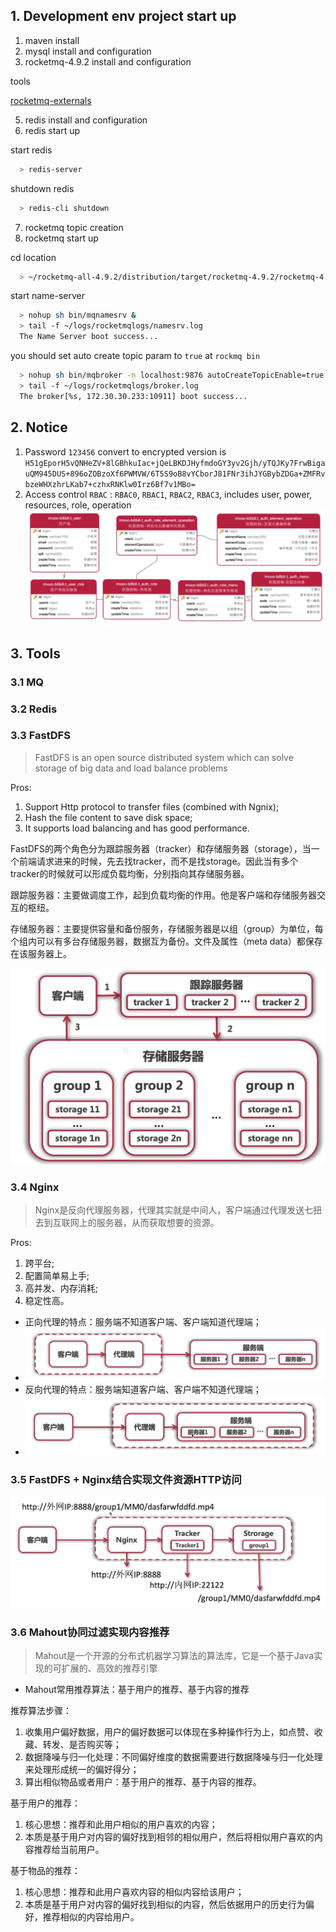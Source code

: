 ## 1. Development env project start up
1. maven install
2. mysql install and configuration
3. rocketmq-4.9.2 install and configuration

tools

[rocketmq-externals](https://github.com/apache/rocketmq-externals)

5. redis install and configuration
6. redis start up

start redis
```bash
  > redis-server
```
shutdown redis
```bash
  > redis-cli shutdown
```

7. rocketmq topic creation
8. rocketmq start up

cd location
```bash
  > ~/rocketmq-all-4.9.2/distribution/target/rocketmq-4.9.2/rocketmq-4.9.2
```
start name-server
```bash
  > nohup sh bin/mqnamesrv &
  > tail -f ~/logs/rocketmqlogs/namesrv.log
  The Name Server boot success...
```

you should set auto create topic param to `true` at `rockmq bin`

```bash
  > nohup sh bin/mqbroker -n localhost:9876 autoCreateTopicEnable=true &
  > tail -f ~/logs/rocketmqlogs/broker.log 
  The broker[%s, 172.30.30.233:10911] boot success...
```

## 2. Notice
1. Password `123456` convert to encrypted version is `H51gEporH5vQNHeZV+8lGBhkuIac+jQeLBKDJHyfmdoGY3yv2Gjh/yTQJKy7FrwBigauQM945DUS+896oZOBzoXf6PWMVW/6T5S9oB8vYCborJ81FNr3ihJYGBybZDGa+ZMFRvbzeWHXzhrLKab7+czhxRNKlw0Irz6Bf7v1MBo=`
2. Access control `RBAC` : `RBAC0`, `RBAC1`, `RBAC2`, `RBAC3`, includes user, power, resources, role, operation
![img.png](public/access_control_table.png)

## 3. Tools
### 3.1 MQ
### 3.2 Redis
### 3.3 FastDFS
> FastDFS is an open source distributed system which can solve storage of big data and load balance problems

Pros: 
1. Support Http protocol to transfer files (combined with Ngnix);
2. Hash the file content to save disk space;
3. It supports load balancing and has good performance.

FastDFS的两个角色分为跟踪服务器（tracker）和存储服务器（storage），当一个前端请求进来的时候，先去找tracker，而不是找storage。因此当有多个tracker的时候就可以形成负载均衡，分别指向其存储服务器。

跟踪服务器：主要做调度工作，起到负载均衡的作用。他是客户端和存储服务器交互的枢纽。

存储服务器：主要提供容量和备份服务，存储服务器是以组（group）为单位，每个组内可以有多台存储服务器，数据互为备份。文件及属性（meta data）都保存在该服务器上。

![img.png](public/FastDFS.png)

### 3.4 Nginx
> Nginx是反向代理服务器，代理其实就是中间人，客户端通过代理发送七扭去到互联网上的服务器，从而获取想要的资源。

Pros:
1. 跨平台;
2. 配置简单易上手;
3. 高并发、内存消耗;
4. 稳定性高。

- 正向代理的特点：服务端不知道客户端、客户端知道代理端；
- ![img.png](public/proxy1.png)
- 反向代理的特点：服务端知道客户端、客户端不知道代理端；
- ![img.png](public/proxy2.png)

### 3.5 FastDFS + Nginx结合实现文件资源HTTP访问
![img.png](public/FastDFS2.png)

### 3.6 Mahout协同过滤实现内容推荐
> Mahout是一个开源的分布式机器学习算法的算法库，它是一个基于Java实现的可扩展的、高效的推荐引擎

- Mahout常用推荐算法：基于用户的推荐、基于内容的推荐

推荐算法步骤：
1. 收集用户偏好数据，用户的偏好数据可以体现在多种操作行为上，如点赞、收藏、转发、是否购买等；
2. 数据降噪与归一化处理：不同偏好维度的数据需要进行数据降噪与归一化处理来处理形成统一的偏好得分；
3. 算出相似物品或者用户：基于用户的推荐、基于内容的推荐。

基于用户的推荐：
1. 核心思想：推荐和此用户相似的用户喜欢的内容；
2. 本质是基于用户对内容的偏好找到相邻的相似用户，然后将相似用户喜欢的内容推荐给当前用户。

基于物品的推荐：
1. 核心思想：推荐和此用户喜欢内容的相似内容给该用户；
2. 本质是基于用户对内容的偏好找到相似的内容，然后依据用户的历史行为偏好，推荐相似的内容给用户。